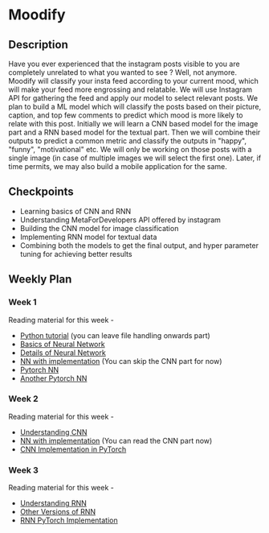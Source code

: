 # Moodify

## Description

Have you ever experienced that the instagram posts visible to you are completely unrelated to what you wanted to see ? Well, not anymore.
Moodify will classify your insta feed according to your current mood, which will make your feed more engrossing and relatable. We will use Instagram API for gathering the feed and apply our model to select relevant posts. We plan to build a ML model which will classify the posts based on their picture, caption, and top few comments to predict which mood is more likely to relate with this post. 
Initially we will learn a CNN based model for the image part and a RNN based model for the textual part. Then we will combine their outputs to predict a common metric and classify the outputs in "happy", "funny", "motivational" etc.
We will only be working on those posts with a single image (in case of multiple images we will select the first one). Later, if time permits, we may also build a mobile application for the same.

## Checkpoints

- Learning basics of CNN and RNN
- Understanding MetaForDevelopers API offered by instagram
- Building the CNN model for image classification
- Implementing RNN model for textual data
- Combining both the models to get the final output, and hyper parameter tuning for achieving better results 

## Weekly Plan

### Week 1
Reading material for this week \-
- [Python tutorial](https://www.w3schools.com/python/) (you can leave file handling onwards part)
- [Basics of Neural Network](https://www.analyticsvidhya.com/blog/2021/03/basics-of-neural-network/)
- [Details of Neural Network](https://www.analyticsvidhya.com/blog/2021/05/beginners-guide-to-artificial-neural-network/)
- [NN with implementation](https://towardsdatascience.com/neural-networks-for-beginners-by-beginners-6bfc002e13a2) (You can skip the CNN part for now)
- [Pytorch NN](https://curiousily.com/posts/build-your-first-neural-network-with-pytorch/)
- [Another Pytorch NN](https://towardsdatascience.com/how-to-code-a-simple-neural-network-in-pytorch-for-absolute-beginners-8f5209c50fdd)

### Week 2
Reading material for this week \-
- [Understanding CNN](https://www.analyticsvidhya.com/blog/2021/05/convolutional-neural-networks-cnn/)
- [NN with implementation](https://towardsdatascience.com/neural-networks-for-beginners-by-beginners-6bfc002e13a2) (You can read the CNN part now)
- [CNN Implementation in PyTorch](https://medium.com/thecyphy/train-cnn-model-with-pytorch-21dafb918f48)

### Week 3
Reading material for this week \-
- [Understanding RNN](https://www.analyticsvidhya.com/blog/2017/12/introduction-to-recurrent-neural-networks/)
- [Other Versions of RNN](https://medium.com/analytics-vidhya/bi-directional-rnn-basics-of-lstm-and-gru-e114aa4779bb)
- [RNN PyTorch Implementation](https://medium.com/analytics-vidhya/understanding-rnn-implementation-in-pytorch-eefdfdb4afdb)
